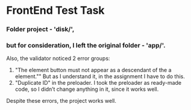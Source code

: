 # FrontEnd Test Task


### Folder project - 'disk/', 
### but for consideration, I left the original folder - 'app/'.

Also, the validator noticed 2 error groups:
1. "The element button must not appear as a descendant of the a element.""
  But as I understand it, in the assignment I have to do this.
2. "Duplicate ID" in the preloader.
  I took the preloader as ready-made code, so I didn’t change anything in it, since it works well.

Despite these errors, the project works well.